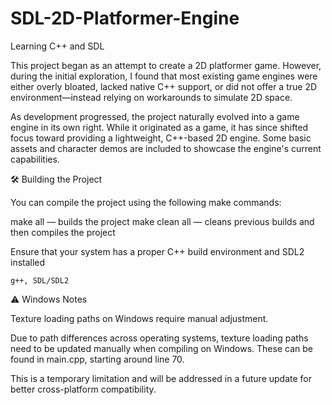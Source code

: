 # SDL-2D-Platformer-Engine
Learning C++ and SDL 


This project began as an attempt to create a 2D platformer game. However, during the initial exploration, I found that most existing game engines were either overly bloated, lacked native C++ support, or did not offer a true 2D environment—instead relying on workarounds to simulate 2D space.

As development progressed, the project naturally evolved into a game engine in its own right. While it originated as a game, it has since shifted focus toward providing a lightweight, C++-based 2D engine. Some basic assets and character demos are included to showcase the engine's current capabilities.

🛠️ Building the Project

You can compile the project using the following make commands:

make all — builds the project
make clean all — cleans previous builds and then compiles the project

Ensure that your system has a proper C++ build environment and SDL2 installed
    
    g++, SDL/SDL2

⚠️ Windows Notes

Texture loading paths on Windows require manual adjustment.

Due to path differences across operating systems, texture loading paths need to be updated manually when compiling on Windows. These can be found in main.cpp, starting around line 70.

This is a temporary limitation and will be addressed in a future update for better cross-platform compatibility.

